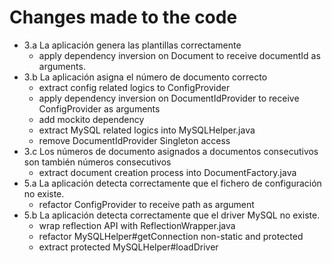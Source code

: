 # Changes made to the code

* 3.a La aplicación genera las plantillas correctamente
    * apply dependency inversion on Document to receive documentId as arguments.
* 3.b La aplicación asigna el número de documento correcto
    * extract config related logics to ConfigProvider 
    * apply dependency inversion on DocumentIdProvider to receive ConfigProvider as arguments
    * add mockito dependency
    * extract MySQL related logics into MySQLHelper.java
    * remove DocumentIdProvider Singleton access
* 3.c Los números de documento asignados a documentos consecutivos son también números consecutivos
    * extract document creation process into DocumentFactory.java
* 5.a La aplicación detecta correctamente que el fichero de configuración no existe.
    * refactor ConfigProvider to receive path as argument
* 5.b La aplicación detecta correctamente que el driver MySQL no existe.
    * wrap reflection API with ReflectionWrapper.java
    * refactor MySQLHelper#getConnection non-static and protected
    * extract protected MySQLHelper#loadDriver